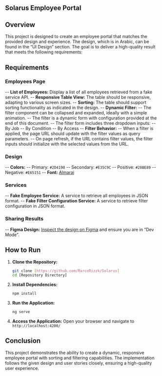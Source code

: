 ## Solarus Employee Portal

## Overview

This project is designed to create an employee portal that matches the provided design and experience. The design, which is in Arabic, can be found in the “UI Design” section. The goal is to deliver a high-quality result that meets the following requirements:

## Requirements

### Employees Page
-- **List of Employees:** Display a list of all employees retrieved from a fake service API.
-- **Responsive Table View:** The table should be responsive, adapting to various screen sizes.
-- **Sorting:** The table should support sorting functionality as indicated in the design.
-- **Dynamic Filter:** 
   -- The filter component can be collapsed and expanded, ideally with a simple animation.
   -- The filter is a dynamic form with configuration provided at the end of this document.
   -- The filter form includes three dropdown inputs:
      -- By Job
      -- By Condition
      -- By Access
-- **Filter Behavior:**
   -- When a filter is applied, the page URL should update with the filter values as query parameters.
   -- On page refresh, if the URL contains filter values, the filter inputs should initialize with the selected values from the URL.

### Design
-- **Colors:**
   -- Primary: `#2D4190`
   -- Secondary: `#E35C9C`
   -- Positive: `#28BE89`
   -- Negative: `#E65151`
-- **Font:** [Almarai](https://fonts.google.com/specimen/Almarai?query=alm)

### Services
-- **Fake Employee Service:** A service to retrieve all employees in JSON format.
-- **Fake Filter Configuration Service:** A service to retrieve filter configuration in JSON format.

### Sharing Results
-- **Figma Design:** [Inspect the design on Figma](https://www.figma.com/file/5fcwvQIdlvf4pRRu8MF4UT/Angular?type=design&node-id=0%3A1&mode=dev&t=c2s8VVcDjNQ15DA4-1) and ensure you are in “Dev Mode”.

## How to Run

1. **Clone the Repository:**
    ```bash
    git clone [https://github.com/MarcoRizzk/Solarus]
    cd [Repository Directory]
    ```

2. **Install Dependencies:**
    ```bash
    npm install
    ```

3. **Run the Application:**
    ```bash
    ng serve
    ```

4. **Access the Application:**
    Open your browser and navigate to `http://localhost:4200/`

## Conclusion

This project demonstrates the ability to create a dynamic, responsive employee portal with sorting and filtering capabilities. The implementation follows the given design and user stories closely, ensuring a high-quality user experience.
